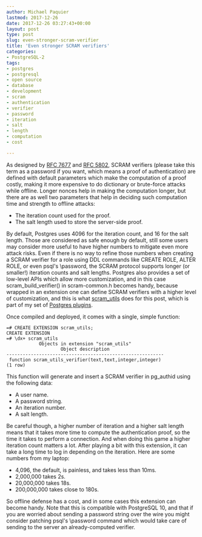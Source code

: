 ```yaml
---
author: Michael Paquier
lastmod: 2017-12-26
date: 2017-12-26 03:27:43+00:00
layout: post
type: post
slug: even-stronger-scram-verifier
title: 'Even stronger SCRAM verifiers'
categories:
- PostgreSQL-2
tags:
- postgres
- postgresql
- open source
- database
- development
- scram
- authentication
- verifier
- password
- iteration
- salt
- length
- computation
- cost

---
```


As designed by [RFC 7677](http://www.ietf.org/rfc/rfc7677.txt) and
[RFC 5802](http://www.ietf.org/rfc/rfc5802.txt), SCRAM verifiers (please
take this term as a password if you want, which means a proof of
authentication) are defined with default parameters which make the
computation of a proof costly, making it more expensive to do dictionary
or brute-force attacks while offline. Longer nonces help in making the
computation longer, but there are as well two parameters that help in
deciding such computation time and strength to offline attacks:

  * The iteration count used for the proof.
  * The salt length used to store the server-side proof.

By default, Postgres uses 4096 for the iteration count, and 16 for
the salt length. Those are considered as safe enough by default, still
some users may consider more useful to have higher numbers to mitigate
even more attack risks. Even if there is no way to refine those numbers
when creating a SCRAM verifier for a role using DDL commands like CREATE
ROLE, ALTER ROLE, or even psql's \password, the SCRAM protocol supports
longer (or smaller!) iteration counts and salt lengths. Postgres also
provides a set of low-level APIs which allow more customization, and in
this case scram\_build\_verifier() in scram-common.h becomes handy, because
wrapped in an extension one can define SCRAM verifiers with a higher level
of customization, and this is what
[scram\_utils](https://github.com/michaelpq/pg_plugins/tree/master/scram_utils)
does for this post, which is part of my set of
[Postgres plugins](https://github.com/michaelpq/pg_plugins).

Once compiled and deployed, it comes with a single, simple function:

    =# CREATE EXTENSION scram_utils;
    CREATE EXTENSION
    =# \dx+ scram_utils
                Objects in extension "scram_utils"
                        Object description
    ----------------------------------------------------------
     function scram_utils_verifier(text,text,integer,integer)
    (1 row)

This function will generate and insert a SCRAM verifier in pg\_authid using
the following data:

  * A user name.
  * A password string.
  * An iteration number.
  * A salt length.

Be careful though, a higher number of iteration and a higher salt length
means that it takes more time to compute the authentication proof, so the
time it takes to perform a connection. And when doing this game a higher
iteration count matters a lot. After playing a bit with this extension,
it can take a long time to log in depending on the iteration. Here are
some numbers from my laptop:

  * 4,096, the default, is painless, and takes less than 10ms.
  * 2,000,000 takes 2s.
  * 20,000,000 takes 18s.
  * 200,000,000 takes close to 180s.

So offline defense has a cost, and in some cases this extension can
become handy. Note that this is compatible with PostgreSQL 10, and that
if you are worried about sending a password string over the wire you
might consider patching psql's \password command which would take care
of sending to the server an already-computed verifier.

